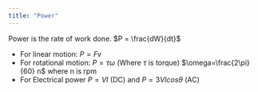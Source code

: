 ```yaml
---
title: "Power"
---
```

Power is the rate of work done.
$P = \frac{dW}{dt}$

- For linear motion:
	$P = Fv$
- For rotational motion:
	$P = \tau \omega$ 
		(Where $\tau$ is torque)
		$\omega=\frac{2\pi}{60} n$  where n is rpm
- For Electrical power
	$P=VI$ (DC) and $P=3VIcos\theta$ (AC)

